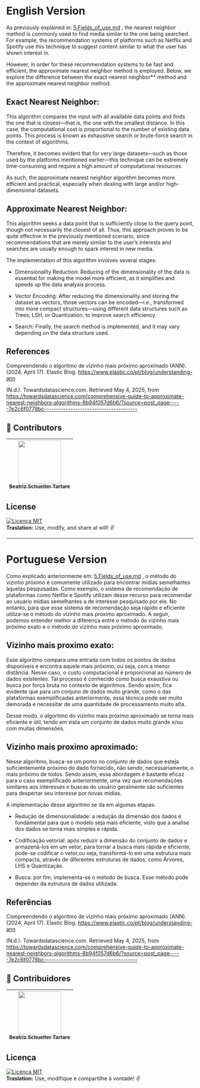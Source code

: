 # English Version

As previously explained in: [5.Fields_of_use.md](https://github.com/mevianna/ISA/blob/main/KNN/1.concepts/5.fields_of_use.md) , the nearest neighbor method is commonly used to find media similar to the one being searched. For example, the recommendation systems of platforms such as Netflix and Spotify use this technique to suggest content similar to what the user has shown interest in.

However, in order for these recommendation systems to be fast and efficient, the approximate nearest neighbor method is employed. Below, we explore the difference between the exact nearest neighbor** method and the approximate nearest neighbor method.

## Exact Nearest Neighbor:

This algorithm compares the input with all available data points and finds the one that is closest—that is, the one with the smallest distance. In this case, the computational cost is proportional to the number of existing data points. This process is known as exhaustive search or brute-force search in the context of algorithms.

Therefore, it becomes evident that for very large datasets—such as those used by the platforms mentioned earlier—this technique can be extremely time-consuming and require a high amount of computational resources.

As such, the approximate nearest neighbor algorithm becomes more efficient and practical, especially when dealing with large and/or high-dimensional datasets.

## Approximate Nearest Neighbor:

This algorithm seeks a data point that is sufficiently close to the query point, though not necessarily the closest of all. Thus, this approach proves to be quite effective in the previously mentioned scenario, since recommendations that are merely similar to the user’s interests and searches are usually enough to spark interest in new media.

The implementation of this algorithm involves several stages:

- Dimensionality Reduction: Reducing of the dimensionality of the data is essential for making the model more efficient, as it simplifies and speeds up the data analysis process.

- Vector Encoding: After reducing the dimensionality and storing the dataset as vectors, those vectors can be encoded—i.e., transformed into more compact structures—using different data structures such as Trees, LSH, or Quantization, to improve search efficiency.

- Search: Finally, the search method is implemented, and it may vary depending on the data structure used.

## References
Compreendendo o algoritmo de vizinho mais próximo aproximado (ANN). (2024, April 17). Elastic Blog. https://www.elastic.co/pt/blog/understanding-ann

(N.d.). Towardsdatascience.com. Retrieved May 4, 2025, from https://towardsdatascience.com/comprehensive-guide-to-approximate-nearest-neighbors-algorithms-8b94f057d6b6/?source=post_page-----7e2c6f0778bc---------------------------------------

## 👾 **Contributors**  
| [<img loading="lazy" src="https://avatars.githubusercontent.com/u/197432407?v=4" width=115><br><sub>Beatriz Schuelter Tartare</sub>](https://github.com/beastartare) |
| :---: |

## **License**  
[![Licença MIT](https://img.shields.io/badge/Licença-MIT-blue.svg)](https://pt.wikipedia.org/wiki/Licen%C3%A7a_MIT)  
**Traslation:** Use, modify, and share at will! ✌️

***

# Portuguese Version

Como explicado anteriormente em: [5.Fields_of_use.md](https://github.com/mevianna/ISA/blob/main/KNN/1.concepts/5.fields_of_use.md) , o método do vizinho próximo é comumente utilizado para encontrar midías semelhantes àquelas pesquisadas. Como exemplo, o sistema de recomendação de plataformas como Netflix e Spotify utilizam desse recurso para recomendar ao usuário mídias semelhantes a de interesse pesquisado por ele.
No entanto, para que esse sistema de recomendação seja rápido e eficiente utiliza-se o método do vizinho mais proximo aproximado. A seguir, podemos entender melhor a diferença entre o método do vizinho mais próximo exato e o método do vizinho mais próximo aproximado.

## Vizinho mais proximo exato:

Esse algoritmo compara uma entrada com todos os pontos de dados disponíveis e encontra aquele mais próximo, ou seja, com a menor distância. Nesse caso, o custo computacional é proporcional ao número de dados existentes. Tal processo é conhecido como busca exaustiva ou busca por força bruta no contexto de algoritmos. 
Sendo assim, fica evidente que para um conjuno de dados muito grande, como o das plataformas exemplificadas anteriormente, essa técnica pode ser muito demorada e necessitar de uma quantidade de processamento muito alta.

  
Desse modo, o algoritmo do vizinho mais próximo aproximado se torna mais eficiente e útil, tendo em vista um conjunto de dados muito grande e/ou com muitas dimensões. 

## Vizinho mais proximo aproximado:

Nesse algoritmo, busca-se um ponto no conjunto de dados que esteja suficientemente próximo do dado fornecido, não sendo, necessariamente, o mais próximo de todos. Sendo assim, essa abordagem é bastante eficaz para o caso exemplificado anteriormente, uma vez que recomendações similares aos interesses e buscas do usuário geralmente são suficientes para despertar seu interesse por novas mídias.

A implementação desse algoritmo se da em algumas etapas:

- Redução de dimensionalidade: a redução da dimensão dos dados é fundamental para que o modelo seja mais eficiente, visto que a analise dos dados se torna mais simples e rápida.
  
- Codificação vetorial: após reduzir a dimensão do conjunto de dados e armazená-los em um vetor, para tornar a busca mais rápida e eficiente, pode-se codificar o vetor,ou seja, transformá-lo em uma estrutura mais compacta, através de diferentes estruturas de dados, como Árvores, LHS e Quantização.
  
- Busca: por fim, implementa-se o método de busca. Esse método pode depender da estrutura de dados utilizada.

## Referências
Compreendendo o algoritmo de vizinho mais próximo aproximado (ANN). (2024, April 17). Elastic Blog. https://www.elastic.co/pt/blog/understanding-ann

(N.d.). Towardsdatascience.com. Retrieved May 4, 2025, from https://towardsdatascience.com/comprehensive-guide-to-approximate-nearest-neighbors-algorithms-8b94f057d6b6/?source=post_page-----7e2c6f0778bc---------------------------------------

## 👾 **Contribuidores**  
| [<img loading="lazy" src="https://avatars.githubusercontent.com/u/197432407?v=4" width=115><br><sub>Beatriz Schuelter Tartare</sub>](https://github.com/beastartare) |
| :---: |

## **Licença**  
[![Licença MIT](https://img.shields.io/badge/Licença-MIT-blue.svg)](https://pt.wikipedia.org/wiki/Licen%C3%A7a_MIT)  
**Traslation:** Use, modifique e compartilhe à vontade! ✌️
